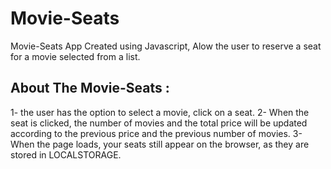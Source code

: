 # Movie-Seats
Movie-Seats App Created using Javascript,  Alow the user to reserve a seat for a movie selected from a list.

## About The Movie-Seats :
1- the user has the option to select a movie, click on a seat.
2- When the seat is clicked, the number of movies and the total price will be updated according to the previous price and the previous number of movies.
3- When the page loads, your seats still appear on the browser, as they are stored in LOCALSTORAGE.
